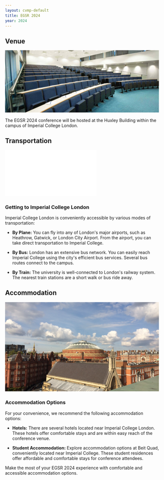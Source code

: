 ```yaml
---
layout: cvmp-default
title: EGSR 2024
year: 2024
---
```


## Venue

![Huxley Building](img/venue/Huxley.jpg)

The EGSR 2024 conference will be hosted at the Huxley Building within the campus of Imperial College London. 

## Transportation

![Transport Image](img/venue/transportmap.pdf)

### Getting to Imperial College London

Imperial College London is conveniently accessible by various modes of transportation:
- **By Plane:** You can fly into any of London's major airports, such as Heathrow, Gatwick, or London City Airport. From the airport, you can take direct transportation to Imperial College.

- **By Bus:** London has an extensive bus network. You can easily reach Imperial College using the city's efficient bus services. Several bus routes connect to the campus.

- **By Train:** The university is well-connected to London's railway system. The nearest train stations are a short walk or bus ride away.

## Accommodation

![Accommodation Image](img/venue/RoyalAlbertHall.jpeg)

### Accommodation Options

For your convenience, we recommend the following accommodation options:

- **Hotels:** There are several hotels located near Imperial College London. These hotels offer comfortable stays and are within easy reach of the conference venue.

- **Student Accommodation:** Explore accommodation options at Beit Quad, conveniently located near Imperial College. These student residences offer affordable and comfortable stays for conference attendees.

Make the most of your EGSR 2024 experience with comfortable and accessible accommodation options.


